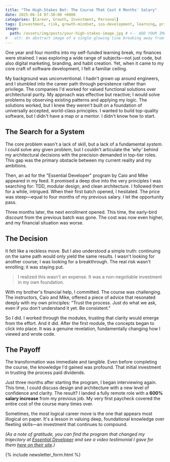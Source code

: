 ```yaml
---
title: "The High-Stakes Bet: The Course That Cost 4 Months' Salary"
date: 2025-06-14 07:30:00 +0800
categories: [Career, Growth, Investment, Personal]
tags: [investment, risk, growth-mindset, ios-development, learning, principles]
image:
  path: /assets/img/posts/your-high-stakes-image.jpg # <-- ADD YOUR IMAGE PATH HERE
#   alt: An abstract image of a single glowing line breaking away from a tangled mess and charting a clear upward path.
---
```


One year and four months into my self-funded learning break, my finances were strained. I was exploring a wide range of subjects—not just code, but also digital marketing, branding, and habit creation. Yet, when it came to my core craft of software development, I felt a familiar ceiling.

My background was unconventional. I hadn't grown up around engineers, and I stumbled into the career path through persistence rather than privilege. The companies I'd worked for valued functional solutions over architectural purity. My approach was effective but reactive; I would solve problems by observing existing patterns and applying my logic. The solutions worked, but I knew they weren't built on a foundation of universally accepted, world-class principles. I wanted to build top-quality software, but I didn't have a map or a mentor. I didn't know how to start.

## The Search for a System

The core problem wasn't a lack of skill, but a lack of a fundamental *system*. I could solve any given problem, but I couldn't articulate the *'why'* behind my architectural decisions with the precision demanded in top-tier roles. This gap was the primary obstacle between my current reality and my ambitions.

Then, an ad for the "Essential Developer" program by Caio and Mike appeared in my feed. It promised a deep dive into the very principles I was searching for: TDD, modular design, and clean architecture. I followed them for a while, intrigued. When their first batch opened, I hesitated. The price was steep—equal to four months of my previous salary. I let the opportunity pass.

Three months later, the next enrollment opened. This time, the early-bird discount from the previous batch was gone. The cost was now even higher, and my financial situation was worse.

## The Decision

It felt like a reckless move. But I also understood a simple truth: continuing on the same path would only yield the same results. I wasn't looking for another course; I was looking for a breakthrough. The real risk wasn't enrolling; it was staying put.

> I realized this wasn't an expense. It was a non-negotiable investment in my own foundation.

With my brother's financial help, I committed. The course was challenging. The instructors, Caio and Mike, offered a piece of advice that resonated deeply with my own principles: "Trust the process. Just do what we ask, even if you don't understand it yet. Be consistent."

So I did. I worked through the modules, trusting that clarity would emerge from the effort. And it did. After the first module, the concepts began to click into place. It was a genuine revelation, fundamentally changing how I viewed and wrote code.

## The Payoff

The transformation was immediate and tangible. Even before completing the course, the knowledge I'd gained was profound. That initial investment in trusting the process paid dividends.

Just three months after starting the program, I began interviewing again. This time, I could discuss design and architecture with a new level of confidence and clarity. The result? I landed a fully remote role with a **600% salary increase** from my previous job. My very first paycheck covered the entire cost of the course many times over.

Sometimes, the most logical career move is the one that appears most illogical on paper. It's a lesson in valuing deep, foundational knowledge over fleeting skills—an investment that continues to compound.

*(As a note of gratitude, you can find the program that changed my trajectory at [Essential Developer](https://www.essentialdeveloper.com/) and see a video testimonial I gave for them [here on their site](https://iosacademy.essentialdeveloper.com/p/ios-lead-essentials/testimonials/shibili-areekara/).)*

{% include newsletter_form.html %}